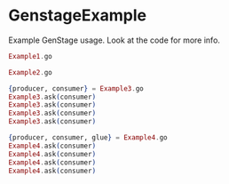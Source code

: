 # GenstageExample
Example GenStage usage. Look at the code for more info.

```elixir
Example1.go

Example2.go

{producer, consumer} = Example3.go
Example3.ask(consumer)
Example3.ask(consumer)
Example3.ask(consumer)
Example3.ask(consumer)

{producer, consumer, glue} = Example4.go
Example4.ask(consumer)
Example4.ask(consumer)
Example4.ask(consumer)
Example4.ask(consumer)
```